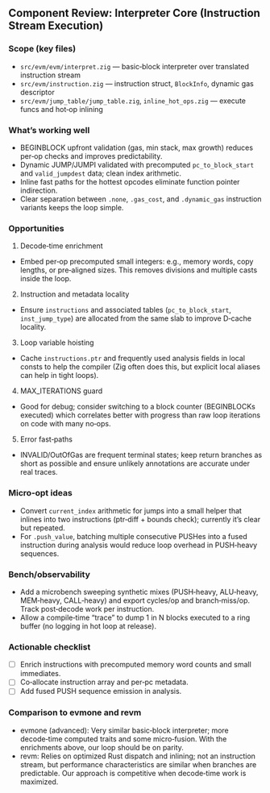 ## Component Review: Interpreter Core (Instruction Stream Execution)

### Scope (key files)

- `src/evm/evm/interpret.zig` — basic‑block interpreter over translated instruction stream
- `src/evm/instruction.zig` — instruction struct, `BlockInfo`, dynamic gas descriptor
- `src/evm/jump_table/jump_table.zig`, `inline_hot_ops.zig` — execute funcs and hot‑op inlining

### What’s working well

- BEGINBLOCK upfront validation (gas, min stack, max growth) reduces per‑op checks and improves predictability.
- Dynamic JUMP/JUMPI validated with precomputed `pc_to_block_start` and `valid_jumpdest` data; clean index arithmetic.
- Inline fast paths for the hottest opcodes eliminate function pointer indirection.
- Clear separation between `.none`, `.gas_cost`, and `.dynamic_gas` instruction variants keeps the loop simple.

### Opportunities

1) Decode‑time enrichment
- Embed per‑op precomputed small integers: e.g., memory words, copy lengths, or pre‑aligned sizes. This removes divisions and multiple casts inside the loop.

2) Instruction and metadata locality
- Ensure `instructions` and associated tables (`pc_to_block_start`, `inst_jump_type`) are allocated from the same slab to improve D‑cache locality.

3) Loop variable hoisting
- Cache `instructions.ptr` and frequently used analysis fields in local consts to help the compiler (Zig often does this, but explicit local aliases can help in tight loops).

4) MAX_ITERATIONS guard
- Good for debug; consider switching to a block counter (BEGINBLOCKs executed) which correlates better with progress than raw loop iterations on code with many no‑ops.

5) Error fast‑paths
- INVALID/OutOfGas are frequent terminal states; keep return branches as short as possible and ensure unlikely annotations are accurate under real traces.

### Micro‑opt ideas

- Convert `current_index` arithmetic for jumps into a small helper that inlines into two instructions (ptr‑diff + bounds check); currently it’s clear but repeated.
- For `.push_value`, batching multiple consecutive PUSHes into a fused instruction during analysis would reduce loop overhead in PUSH‑heavy sequences.

### Bench/observability

- Add a microbench sweeping synthetic mixes (PUSH‑heavy, ALU‑heavy, MEM‑heavy, CALL‑heavy) and export cycles/op and branch‑miss/op. Track post‑decode work per instruction.
- Allow a compile‑time “trace” to dump 1 in N blocks executed to a ring buffer (no logging in hot loop at release).

### Actionable checklist

- [ ] Enrich instructions with precomputed memory word counts and small immediates.
- [ ] Co‑allocate instruction array and per‑pc metadata.
- [ ] Add fused PUSH sequence emission in analysis.

### Comparison to evmone and revm

- evmone (advanced): Very similar basic‑block interpreter; more decode‑time computed traits and some micro‑fusion. With the enrichments above, our loop should be on parity.
- revm: Relies on optimized Rust dispatch and inlining; not an instruction stream, but performance characteristics are similar when branches are predictable. Our approach is competitive when decode‑time work is maximized.



